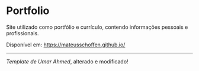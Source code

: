 # Portfolio

Site utilizado como portfólio e currículo, contendo informações pessoais e profissionais. 

Disponível em: https://mateusschoffen.github.io/

---
*Template de Umar Ahmed*, alterado e modificado!
